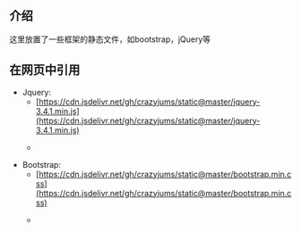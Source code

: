 ## 介绍
这里放置了一些框架的静态文件，如bootstrap，jQuery等

## 在网页中引用
- Jquery:
  - [https://cdn.jsdelivr.net/gh/crazyjums/static@master/jquery-3.4.1.min.js](https://cdn.jsdelivr.net/gh/crazyjums/static@master/jquery-3.4.1.min.js)
  - ><script src = "https://cdn.jsdelivr.net/gh/crazyjums/static@master/jquery-3.4.1.min.js"></script>
- Bootstrap:
  - [https://cdn.jsdelivr.net/gh/crazyjums/static@master/bootstrap.min.css](https://cdn.jsdelivr.net/gh/crazyjums/static@master/bootstrap.min.css)
  - ><link href="https://cdn.jsdelivr.net/gh/crazyjums/static@master/bootstrap.min.css" rel="stylesheet"/>


